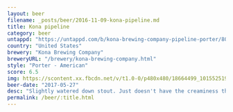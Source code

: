 ```yaml
---
layout: beer
filename: _posts/beer/2016-11-09-kona-pipeline.md
title: Kona pipeline
category: beer
untappd: "https://untappd.com/b/kona-brewing-company-pipeline-porter/8062"
country: "United States"
brewery: "Kona Brewing Company"
breweryURL: "/brewery/kona-brewing-company.html"
style: "Porter - American"
score: 6.5
img: https://scontent.xx.fbcdn.net/v/t1.0-0/p480x480/18664499_10155251933653745_1629559540448158308_n.jpg?oh=81da19862460a353f3cc92d3e01cd776&oe=5A193D30
beer-date: "2017-05-27"
desc: "Slightly watered down stout. Just doesn't have the creaminess that I want right now"
permalink: /beer/:title.html
---
```

